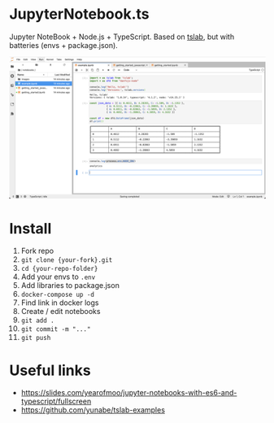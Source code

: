# JupyterNotebook.ts

Jupyter NoteBook + Node.js + TypeScript. Based on [tslab](https://github.com/yunabe/tslab), but with batteries (envs + package.json).

![preview](./public/screeenshot.png)

# Install

1. Fork repo
1. `git clone {your-fork}.git`
1. `cd {your-repo-folder}`
1. Add your envs to `.env`
1. Add libraries to package.json
1. `docker-compose up -d`
1. Find link in docker logs
1. Create / edit notebooks
1. `git add .`
1. `git commit -m "..."`
1. `git push`

# Useful links

- https://slides.com/yearofmoo/jupyter-notebooks-with-es6-and-typescript/fullscreen
- https://github.com/yunabe/tslab-examples
